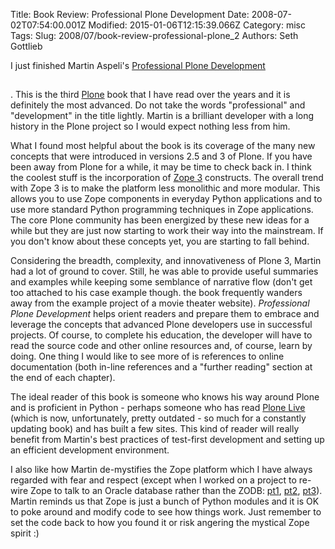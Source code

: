 Title: Book Review: Professional Plone Development
Date: 2008-07-02T07:54:00.001Z
Modified: 2015-01-06T12:15:39.066Z
Category: misc
Tags: 
Slug: 2008/07/book-review-professional-plone_2
Authors: Seth Gottlieb

I just finished Martin Aspeli's [Professional Plone Development](http://www.amazon.com/gp/product/1847191983?ie=UTF8&amp;tag=contenthere-20&amp;linkCode=as2&amp;camp=1789&amp;creative=9325&amp;creativeASIN=1847191983)

<img alt="" border="0" height="1" src="http://www.assoc-amazon.com/e/ir?t=contenthere-20&amp;l=as2&amp;o=1&amp;a=1847191983" style="border:none !important; margin:0px !important;" width="1"/>

.  This is the third [Plone](http://plone.org) book that I have read over the years and it is definitely the most advanced. Do not take the words "professional" and "development" in the title lightly.  Martin is a brilliant developer with a long history in the Plone project so I would expect nothing less from him.  
  
What I found most helpful about the book is its coverage of the many new concepts that were introduced in versions 2.5 and 3 of Plone.  If you have been away from Plone for a while, it may be time to check back in. I think the coolest stuff is the incorporation of [Zope 3](http://www.zope.org/Products/Zope3) constructs.  The overall trend with Zope 3 is to make the platform less monolithic and more modular.  This allows you to use Zope components in everyday Python applications and to use more standard Python programming techniques in Zope applications.  The core Plone community has been energized by these new ideas for a while but they are just now starting to work their way into the mainstream.  If you don't know about these concepts yet, you are starting to fall behind.    
  
Considering the breadth, complexity, and innovativeness of Plone 3, Martin had a lot of ground to cover.  Still, he was able to provide useful summaries and examples while keeping some semblance of narrative flow (don't get too attached to his case example though. the book frequently wanders away from the example project of a movie theater website).  _Professional Plone Development_ helps orient readers and prepare them to embrace and leverage the concepts that advanced Plone developers use in successful projects.   Of course, to complete his education, the developer will have to read the source code and other online resources and, of course, learn by doing.  One thing I would like to see more of is references to online documentation (both in-line references and a "further reading" section at the end of each chapter).    
  
The ideal reader of this book is someone who knows his way around Plone and is proficient in Python - perhaps someone who has read [Plone Live](http://blog.contenthere.net/2005/08/plone-live-review.html) (which is now, unfortunately, pretty outdated - so much for a constantly updating book) and has built a few sites.  This kind of reader will really benefit from Martin's best practices of test-first development and setting up an efficient development environment.    
  
I also like how Martin de-mystifies the Zope platform which I have always regarded with fear and respect (except when I worked on a project to re-wire Zope to talk to an Oracle database rather than the ZODB: [pt1](http://blog.contenthere.net/2005/12/zoracle-part-i-problem.html), [pt2](http://blog.contenthere.net/2005/12/zoracle-part-ii-solution.html), [pt3](http://blog.contenthere.net/2005/12/zoracle-part-iii-connecting-zope-to.html)).  Martin reminds us that Zope is just a bunch of Python modules and it is OK to poke around and modify code to see how things work.  Just remember to set the code back to how you found it or risk angering the mystical Zope spirit :)
